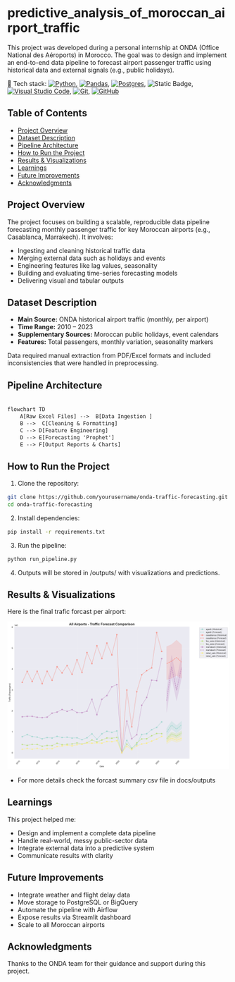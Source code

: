 # predictive_analysis_of_moroccan_airport_traffic

This project was developed during a personal internship at ONDA (Office National des Aéroports) in Morocco. The goal was to design and implement an end-to-end data pipeline to forecast airport passenger traffic using historical data and external signals (e.g., public holidays).

🔧 Tech stack: [![Python](https://img.shields.io/badge/Python-3776AB?logo=python&logoColor=fff)](#), [![Pandas](https://img.shields.io/badge/Pandas-150458?logo=pandas&logoColor=fff)](#), [![Postgres](https://img.shields.io/badge/Postgres-%23316192.svg?logo=postgresql&logoColor=white)](#), ![Static Badge](https://img.shields.io/badge/Jupyter-orange?logo=jupyter&logoColor=white),[![Visual Studio Code](https://custom-icon-badges.demolab.com/badge/Visual%20Studio%20Code-0078d7.svg?logo=vsc&logoColor=white)](#), [![Git](https://img.shields.io/badge/Git-F05032?logo=git&logoColor=fff)](#), [![GitHub](https://img.shields.io/badge/GitHub-%23121011.svg?logo=github&logoColor=white)](#)

## Table of Contents
- [Project Overview](#project-overview)
- [Dataset Description](#dataset-description)
- [Pipeline Architecture](#pipeline-architecture)
- [How to Run the Project](#how-to-run-the-project)
- [Results & Visualizations](#results--visualizations)
- [Learnings](#learnings)
- [Future Improvements](#future-improvements)
- [Acknowledgments](#acknowledgments)

## Project Overview

The project focuses on building a scalable, reproducible data pipeline forecasting monthly passenger traffic for key Moroccan airports (e.g., Casablanca, Marrakech). It involves:
- Ingesting and cleaning historical traffic data
- Merging external data such as holidays and events
- Engineering features like lag values, seasonality
- Building and evaluating time-series forecasting models
- Delivering visual and tabular outputs


## Dataset Description

- **Main Source:** ONDA historical airport traffic (monthly, per airport)
- **Time Range:** 2010 – 2023
- **Supplementary Sources:** Moroccan public holidays, event calendars
- **Features:** Total passengers, monthly variation, seasonality markers

Data required manual extraction from PDF/Excel formats and included inconsistencies that were handled in preprocessing.

## Pipeline Architecture

```mermaid

flowchart TD
    A[Raw Excel Files] -->  B[Data Ingestion ]
    B -->  C[Cleaning & Formatting]
    C --> D[Feature Engineering]
    D --> E[Forecasting 'Prophet']
    E --> F[Output Reports & Charts]
``` 

## How to Run the Project

1. Clone the repository:

```bash
git clone https://github.com/yourusername/onda-traffic-forecasting.git
cd onda-traffic-forecasting
```
2. Install dependencies:
 
```bash
pip install -r requirements.txt
```
3. Run the pipeline:
   
```bash
python run_pipeline.py
```
4. Outputs will be stored in /outputs/ with visualizations and predictions.


## Results & Visualizations

Here is the final trafic forcast per airport:

![Final Forecast](docs/outputs/final_forecast.png)

- For more details check the forcast summary csv file in docs/outputs

## Learnings

This project helped me:
- Design and implement a complete data pipeline
- Handle real-world, messy public-sector data
- Integrate external data into a predictive system
- Communicate results with clarity

## Future Improvements

- Integrate weather and flight delay data
- Move storage to PostgreSQL or BigQuery
- Automate the pipeline with Airflow
- Expose results via Streamlit dashboard
- Scale to all Moroccan airports

## Acknowledgments

Thanks to the ONDA team for their guidance and support during this project.
